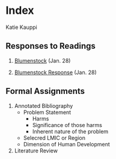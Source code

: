 # Index

Katie Kauppi

## Responses to Readings

1.  [Blumenstock](https://github.com/katieanne95/workshop/blob/master/Blumenstock_response.md) (Jan. 28)

1.  [Blumenstock Response](https://katieanne95.github.io/workshop/Blumenstock_response) (Jan. 28)

## Formal Assignments

1. Annotated Bibliography
   - Problem Statement 
     - Harms
     - Significance of those harms
     - Inherent nature of the problem
   - Selecred LMIC or Region
   - Dimension of Human Development
2. Literature Review
